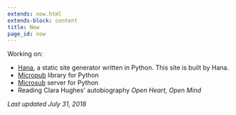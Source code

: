 ```yaml
---
extends: now.html
extends-block: content
title: Now
page_id: now
---
```

Working on:

* [Hana](https://github.com/mayo/hana), a static site generator written in Python. This site is built by Hana.
* [Micropub](https://github.com/mayo/pycropub) library for Python
* [Microsub](https://github.com/mayo/pycrosub) server for Python
* Reading Clara Hughes' autobiography *Open Heart, Open Mind*

*Last updated July 31, 2018*
